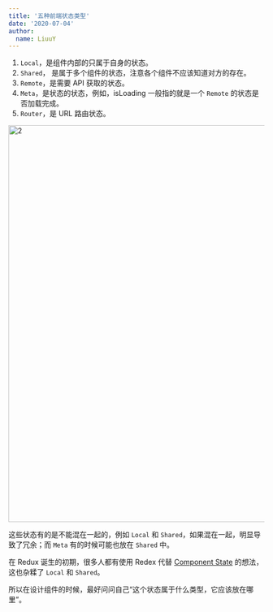 ```yaml
---
title: '五种前端状态类型'
date: '2020-07-04'
author:
  name: LiuuY
---
```


1. `Local`，是组件内部的只属于自身的状态。
2. `Shared`， 是属于多个组件的状态，注意各个组件不应该知道对方的存在。
3. `Remote`，是需要 API 获取的状态。
4. `Meta`，是状态的状态，例如，isLoading 一般指的就是一个 `Remote` 的状态是否加载完成。
5. `Router`，是 URL 路由状态。

<img width="781" alt="2" src="/assets/images/five-states.png">

这些状态有的是不能混在一起的，例如 `Local` 和 `Shared`，如果混在一起，明显导致了冗余；而 `Meta` 有的时候可能也放在 `Shared` 中。

在 Redux 诞生的初期，很多人都有使用 Redex 代替 [Component State](https://reactjs.org/docs/state-and-lifecycle.html) 的想法，这也杂糅了 `Local` 和 `Shared`。

所以在设计组件的时候，最好问问自己“这个状态属于什么类型，它应该放在哪里”。
